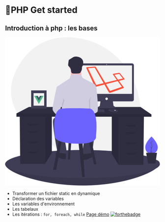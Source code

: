 # 🚀PHP Get started

## Introduction à php : les bases
![cover](./asset/cover.svg)

* Transformer un fichier static en dynamique
* Déclaration des variables
* Les variables d'environnement
* Les tabelaux
* Les itérations : ```for, foreach, while```
[Page démo](https://giusmili.github.io/PHP-started-2425/)
[![forthebadge](https://forthebadge.com/images/badges/license-mit.svg)](https://forthebadge.com)